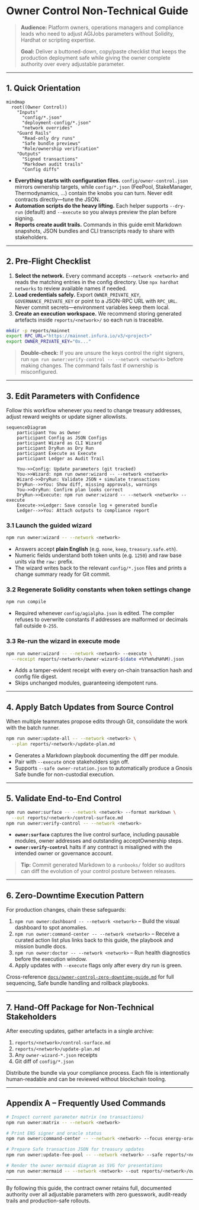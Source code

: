 # Owner Control Non-Technical Guide

> **Audience:** Platform owners, operations managers and compliance leads who need to
> adjust AGIJobs parameters without Solidity, Hardhat or scripting expertise.
>
> **Goal:** Deliver a buttoned-down, copy/paste checklist that keeps the production
> deployment safe while giving the owner complete authority over every adjustable
> parameter.

---

## 1. Quick Orientation

```mermaid
mindmap
  root((Owner Control))
    "Inputs"
      "config/*.json"
      "deployment-config/*.json"
      "network overrides"
    "Guard Rails"
      "Read-only dry runs"
      "Safe bundle previews"
      "Role/ownership verification"
    "Outputs"
      "Signed transactions"
      "Markdown audit trails"
      "Config diffs"
```

- **Everything starts with configuration files.** `config/owner-control.json` mirrors
  ownership targets, while `config/*.json` (FeePool, StakeManager, Thermodynamics, …)
  contain the knobs you can turn. Never edit contracts directly—tune the JSON.
- **Automation scripts do the heavy lifting.** Each helper supports `--dry-run`
  (default) and `--execute` so you always preview the plan before signing.
- **Reports create audit trails.** Commands in this guide emit Markdown snapshots,
  JSON bundles and CLI transcripts ready to share with stakeholders.

---

## 2. Pre-Flight Checklist

1. **Select the network.** Every command accepts `--network <network>` and reads the
   matching entries in the config directory. Use `npx hardhat networks` to review
   available names if needed.
2. **Load credentials safely.** Export `OWNER_PRIVATE_KEY`, `GOVERNANCE_PRIVATE_KEY`
   or point to a JSON-RPC URL with `RPC_URL`. Never commit secrets—environment
   variables keep them local.
3. **Create an execution workspace.** We recommend storing generated artefacts inside
   `reports/<network>/` so each run is traceable.

```bash
mkdir -p reports/mainnet
export RPC_URL="https://mainnet.infura.io/v3/<project>"
export OWNER_PRIVATE_KEY="0x..."
```

> **Double-check:** If you are unsure the keys control the right signers, run
> `npm run owner:verify-control -- --network <network>` before making changes. The
> command fails fast if ownership is misconfigured.

---

## 3. Edit Parameters with Confidence

Follow this workflow whenever you need to change treasury addresses, adjust reward
weights or update signer allowlists.

```mermaid
sequenceDiagram
    participant You as Owner
    participant Config as JSON Configs
    participant Wizard as CLI Wizard
    participant DryRun as Dry Run
    participant Execute as Execute
    participant Ledger as Audit Trail

    You->>Config: Update parameters (git tracked)
    You->>Wizard: npm run owner:wizard -- --network <network>
    Wizard->>DryRun: Validate JSON + simulate transactions
    DryRun-->>You: Show diff, missing approvals, warnings
    You->>DryRun: Confirm plan looks correct
    DryRun->>Execute: npm run owner:wizard -- --network <network> --execute
    Execute->>Ledger: Save console log + generated bundle
    Ledger-->>You: Attach outputs to compliance report
```

### 3.1 Launch the guided wizard

```bash
npm run owner:wizard -- --network <network>
```

- Answers accept **plain English** (e.g. `none`, `keep`, `treasury.safe.eth`).
- Numeric fields understand both token units (e.g. `1250`) and raw base units via
  the `raw:` prefix.
- The wizard writes back to the relevant `config/*.json` files and prints a change
  summary ready for Git commit.

### 3.2 Regenerate Solidity constants when token settings change

```bash
npm run compile
```

- Required whenever `config/agialpha.json` is edited. The compiler refuses to overwrite
  constants if addresses are malformed or decimals fall outside `0-255`.

### 3.3 Re-run the wizard in execute mode

```bash
npm run owner:wizard -- --network <network> --execute \
  --receipt reports/<network>/owner-wizard-$(date +%Y%m%d%H%M).json
```

- Adds a tamper-evident receipt with every on-chain transaction hash and config file
  digest.
- Skips unchanged modules, guaranteeing idempotent runs.

---

## 4. Apply Batch Updates from Source Control

When multiple teammates propose edits through Git, consolidate the work with the
batch runner.

```bash
npm run owner:update-all -- --network <network> \
  --plan reports/<network>/update-plan.md
```

- Generates a Markdown playbook documenting the diff per module.
- Pair with `--execute` once stakeholders sign off.
- Supports `--safe owner-rotation.json` to automatically produce a Gnosis Safe bundle
  for non-custodial execution.

---

## 5. Validate End-to-End Control

```bash
npm run owner:surface -- --network <network> --format markdown \
  --out reports/<network>/control-surface.md
npm run owner:verify-control -- --network <network>
```

- **`owner:surface`** captures the live control surface, including pausable modules,
  owner addresses and outstanding acceptOwnership steps.
- **`owner:verify-control`** halts if any contract is misaligned with the intended
  owner or governance account.

> **Tip:** Commit generated Markdown to a `runbooks/` folder so auditors can diff the
> evolution of your control posture between releases.

---

## 6. Zero-Downtime Execution Pattern

For production changes, chain these safeguards:

1. `npm run owner:dashboard -- --network <network>` – Build the visual dashboard to
   spot anomalies.
2. `npm run owner:command-center -- --network <network>` – Receive a curated action
   list plus links back to this guide, the playbook and mission bundle docs.
3. `npm run owner:doctor -- --network <network>` – Run health diagnostics before the
   execution window.
4. Apply updates with `--execute` flags only after every dry run is green.

Cross-reference [`docs/owner-control-zero-downtime-guide.md`](./owner-control-zero-downtime-guide.md)
for full sequencing, Safe bundle handling and rollback playbooks.

---

## 7. Hand-Off Package for Non-Technical Stakeholders

After executing updates, gather artefacts in a single archive:

1. `reports/<network>/control-surface.md`
2. `reports/<network>/update-plan.md`
3. Any `owner-wizard-*.json` receipts
4. Git diff of `config/*.json`

Distribute the bundle via your compliance process. Each file is intentionally
human-readable and can be reviewed without blockchain tooling.

---

## Appendix A – Frequently Used Commands

```bash
# Inspect current parameter matrix (no transactions)
npm run owner:matrix -- --network <network>

# Print ENS signer and oracle status
npm run owner:command-center -- --network <network> --focus energy-oracle

# Prepare Safe transaction JSON for treasury updates
npm run owner:update-fee-pool -- --network <network> --safe reports/<network>/fee-pool-safe.json

# Render the owner mermaid diagram as SVG for presentations
npm run owner:mermaid -- --network <network> --out reports/<network>/owner-surface.svg
```

---

By following this guide, the contract owner retains full, documented authority over
all adjustable parameters with zero guesswork, audit-ready trails and production-safe
rollouts.
